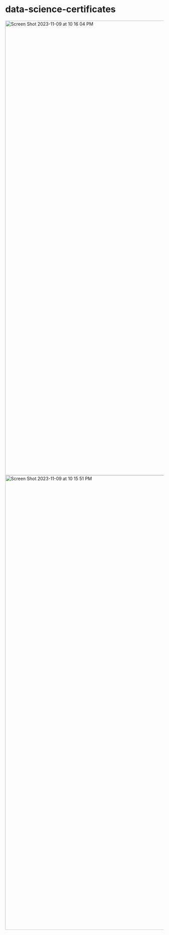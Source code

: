# data-science-certificates

<img width="1440" alt="Screen Shot 2023-11-09 at 10 16 04 PM" src="https://github.com/satwik8005/data-science-certificates/assets/143406522/98cdd3d8-ef79-4210-a8a3-6d406d0371d5">
<img width="1440" alt="Screen Shot 2023-11-09 at 10 15 51 PM" src="https://github.com/satwik8005/data-science-certificates/assets/143406522/f88346ee-2c70-4a98-ad20-37058faffbad">
